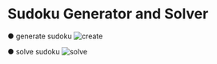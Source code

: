 # Sudoku Generator and Solver

● generate sudoku
![create](https://github.com/Ayush-ken14/sudoku/assets/82118453/b28aaaec-fa73-4f2d-a015-1771edc59e40)

● solve sudoku
![solve](https://github.com/Ayush-ken14/sudoku/assets/82118453/2ffac43a-db8a-4052-a472-b488089979e1)

